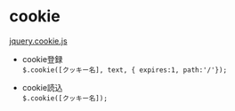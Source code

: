 cookie
======

[jquery.cookie.js](https://github.com/carhartl/jquery-cookie)

- cookie登録  
`$.cookie([クッキー名], text, { expires:1, path:'/'});`

- cookie読込  
`$.cookie([クッキー名]);`

